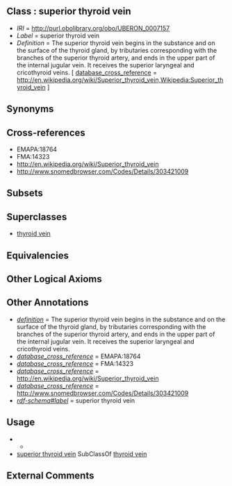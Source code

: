 
## Class : superior thyroid vein

 * *IRI* = http://purl.obolibrary.org/obo/UBERON_0007157
 * *Label* = superior thyroid vein
 * *Definition* = The superior thyroid vein begins in the substance and on the surface of the thyroid gland, by tributaries corresponding with the branches of the superior thyroid artery, and ends in the upper part of the internal jugular vein. It receives the superior laryngeal and cricothyroid veins. [ [database_cross_reference](../../ef/oboInOwl#hasDbXref.md) = http://en.wikipedia.org/wiki/Superior_thyroid_vein,Wikipedia:Superior_thyroid_vein ]

## Synonyms


## Cross-references

 * EMAPA:18764
 * FMA:14323
 * http://en.wikipedia.org/wiki/Superior_thyroid_vein
 * http://www.snomedbrowser.com/Codes/Details/303421009

## Subsets


## Superclasses

 * [thyroid vein](../../UBERON/46/UBERON_0018246.md)

## Equivalencies


## Other Logical Axioms


## Other Annotations

 * *[definition](../../IAO/15/IAO_0000115.md)* = The superior thyroid vein begins in the substance and on the surface of the thyroid gland, by tributaries corresponding with the branches of the superior thyroid artery, and ends in the upper part of the internal jugular vein. It receives the superior laryngeal and cricothyroid veins.
 * *[database_cross_reference](../../ef/oboInOwl#hasDbXref.md)* = EMAPA:18764
 * *[database_cross_reference](../../ef/oboInOwl#hasDbXref.md)* = FMA:14323
 * *[database_cross_reference](../../ef/oboInOwl#hasDbXref.md)* = http://en.wikipedia.org/wiki/Superior_thyroid_vein
 * *[database_cross_reference](../../ef/oboInOwl#hasDbXref.md)* = http://www.snomedbrowser.com/Codes/Details/303421009
 * *[rdf-schema#label](../../el/rdf-schema#label.md)* = superior thyroid vein

## Usage

 * -
 * [superior thyroid vein](../../UBERON/57/UBERON_0007157.md) SubClassOf [thyroid vein](../../UBERON/46/UBERON_0018246.md)

## External Comments

